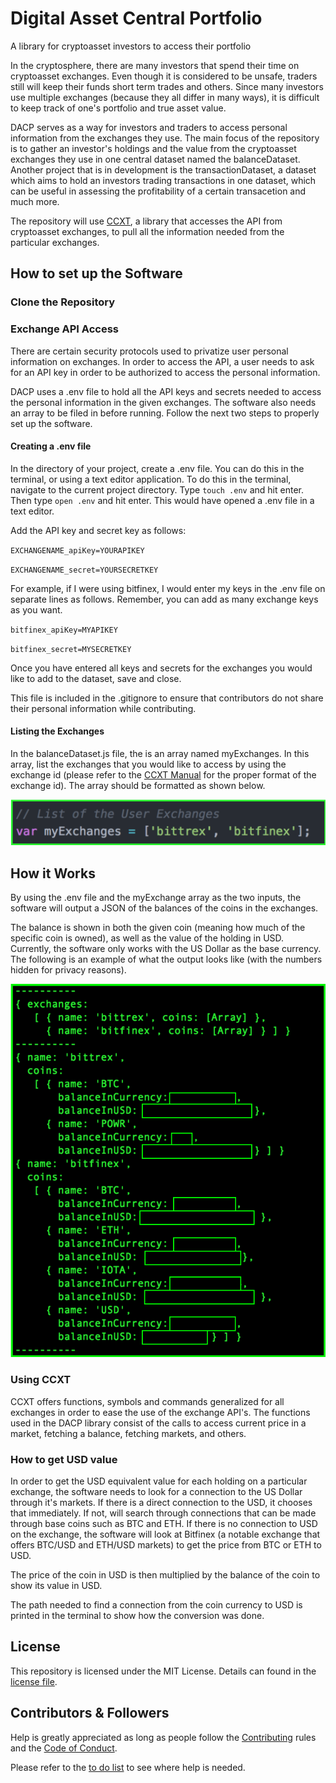 # Digital Asset Central Portfolio
A library for cryptoasset investors to access their portfolio

In the cryptosphere, there are many investors that spend their time on cryptoasset exchanges. Even though it is considered to be unsafe, traders still will keep their funds short term trades and others. Since many investors use multiple
exchanges (because they all differ in many ways), it is difficult to keep track of one's portfolio and true asset value.

DACP serves as a way for investors and traders to access personal information from the exchanges they use. The main focus of the repository is to gather an investor's holdings and the value from the cryptoasset exchanges they use in one central dataset named the balanceDataset. Another project that is in development is the transactionDataset, a dataset which aims to hold an investors trading transactions in one dataset, which can be useful in assessing the profitability of a certain transacetion and much more. 

The repository will use [CCXT](https://github.com/ccxt/ccxt), a library that accesses the API from
cryptoasset exchanges, to pull all the information needed from the particular exchanges.

## How to set up the Software

### Clone the Repository


### Exchange API Access

There are certain security protocols used to privatize user personal information on exchanges. In order to access the API, a user needs to ask for an API key in order to be authorized to access the personal information.

DACP uses a .env file to hold all the API keys and secrets needed to access the personal information in the given exchanges. The software also needs an array to be filed in before running. Follow the next two steps to properly set up the software.

#### Creating a .env file

In the directory of your project, create a .env file. You can do this in the terminal, or using a text editor application. To do this in the terminal, navigate to the current project directory. Type `touch .env` and hit enter. Then type `open .env` and hit enter. This would have opened a .env file in a text editor.

Add the API key and secret key as follows:

`EXCHANGENAME_apiKey=YOURAPIKEY`

`EXCHANGENAME_secret=YOURSECRETKEY`

For example, if I were using bitfinex, I would enter my keys in the .env file on separate lines as follows. Remember, you can add as many exchange keys as you want.

`bitfinex_apiKey=MYAPIKEY`

`bitfinex_secret=MYSECRETKEY`

Once you have entered all keys and secrets for the exchanges you would like to add to the dataset, save and close.

This file is included in the .gitignore to ensure that contributors do not share their personal
information while contributing.

#### Listing the Exchanges

In the balanceDataset.js file, the is an array named myExchanges. In this array, list the exchanges that you would like to access by using the exchange id (please refer to the [CCXT Manual](https://github.com/ccxt/ccxt#supported-cryptocurrency-exchange-markets) for the proper format of the exchange id). The array should be formatted as shown below.

![picture](./misc/myExchanges.png)

## How it Works

By using the .env file and the myExchange array as the two inputs, the software will output a JSON of the balances of the coins in the exchanges.

The balance is shown in both the given coin (meaning how much of the specific coin is owned), as well as the value of the holding in USD. Currently, the software only works with the US Dollar as the base currency. The following is an example of what the output looks like (with the numbers hidden for privacy reasons).

![picture](./misc/DACP_Dataset_Example.png)

### Using CCXT

CCXT offers functions, symbols and commands generalized for all exchanges in order to ease the use of the exchange API's. The functions used in the DACP library consist of the calls to access current price in a market, fetching a balance, fetching markets, and others.

### How to get USD value

In order to get the USD equivalent value for each holding on a particular exchange, the software needs to look for a connection to the US Dollar through it's markets. If there is a direct connection to the USD, it chooses that immediately. If not, will search through connections that can be made through base coins such as BTC and ETH. If there is no connection to USD on the exchange, the software will look at Bitfinex (a notable exchange that offers BTC/USD and ETH/USD markets) to get the price from BTC or ETH to USD.

The price of the coin in USD is then multiplied by the balance of the coin to show its value in USD.

The path needed to find a connection from the coin currency to USD is printed in the terminal to show how the conversion was done.

## License

This repository is licensed under the MIT License. Details can found in the [license file](https://github.com/Pyeskyhigh/DACP/blob/master/LICENSE).

## Contributors & Followers

Help is greatly appreciated as long as people follow the [Contributing](https://github.com/Pyeskyhigh/DACP/blob/master/CONTRIBUTING.md) rules and the [Code of Conduct](https://github.com/Pyeskyhigh/DACP/blob/master/CODE_OF_CONDUCT.md).

Please refer to the [to do list](https://github.com/Pyeskyhigh/DACP/blob/master/todo.md) to see where help is needed.  

